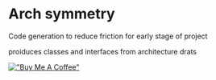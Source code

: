 # Arch symmetry
Code generation to reduce friction for early stage of project

proiduces classes and interfaces from architecture drats


[!["Buy Me A Coffee"](https://www.buymeacoffee.com/assets/img/custom_images/orange_img.png)](https://www.buymeacoffee.com/epirogov)
